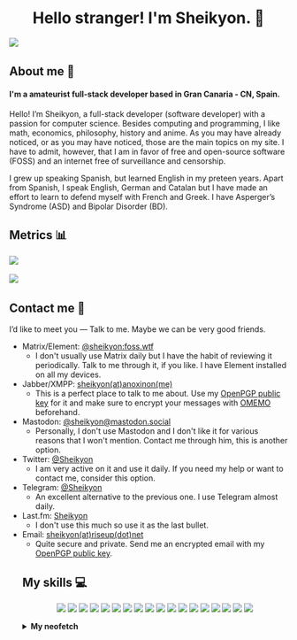 <div align="center">

# Hello stranger! I'm Sheikyon. 👋

</div>

[![](https://svg-banners.vercel.app/api?type=luminance&text1=Sheikyon&width=1000&height=200)](https://github.com/Akshay090/svg-banners)

## About me 📄

#### I'm a amateurist full-stack developer based in Gran Canaria - CN, Spain.

Hello! I’m Sheikyon, a full-stack developer (software developer) with a passion for computer science. Besides computing and programming, I like math, economics, philosophy, history and anime. As you may have already noticed, or as you may have noticed, those are the main topics on my site. I have to admit, however, that I am in favor of free and open-source software (FOSS) and an internet free of surveillance and censorship.

I grew up speaking Spanish, but learned English in my preteen years. Apart from Spanish, I speak English, German and Catalan but I have made an effort to learn to defend myself with French and Greek. I have Asperger’s Syndrome (ASD) and Bipolar Disorder (BD).

## Metrics 📊

<img src="https://github-readme-stats-git-masterrstaa-rickstaa.vercel.app/api?username=Kurumi30&&show_icons=true&theme=prussian">

<!-- GitHub Profile Views Counter -->
![](https://komarev.com/ghpvc/?username=sheikyon)

## Contact me 📮

I’d like to meet you ― Talk to me. Maybe we can be very good friends.

<ul>
<li>Matrix/Element: <a href="https://app.element.io/#/user/@sheikyon:foss.wtf">@sheikyon:foss.wtf</a>
<ul>
<li>I don't usually use Matrix daily but I have the habit of reviewing it periodically. Talk to me through it, if you like. I have Element installed on all my devices.</li>
</ul>

</li>
<li>Jabber/XMPP: <a href="mailto:sheikyon@anoxinon.me">sheikyon(at)anoxinon(me)</a>
<ul>
<li>This is a perfect place to talk to me about. Use my <a href="https://sheikyon.nl/pgp/xmpp-key.txt" target="_blank">OpenPGP public key</a> for it and make sure to encrypt your messages with <a href="https://en.wikipedia.org/wiki/OMEMO" target="_blank">OMEMO</a> beforehand.</li>
</ul>
</li>
  
<li>Mastodon: <a href="https://mastodon.social/@sheikyon">@sheikyon@mastodon.social</a>
<ul>
<li>Personally, I don't use Mastodon and I don't like it for various reasons that I won't mention. Contact me through him, this is another option.</li>
</ul>
 
</li>
<li>Twitter: <a href="https://twitter.com/Sheikyon">@Sheikyon</a>
<ul>
<li>I am very active on it and use it daily. If you need my help or want to contact me, consider this option.</li>
</ul>
 
</li>
<li>Telegram: <a href="https://t.me/Sheikyon">@Sheikyon</a>
<ul>
<li>An excellent alternative to the previous one. I use Telegram almost daily.</li>
</ul>
</li>
  
<li>Last.fm: <a href="https://last.fm/User/Sheikyon">Sheikyon</a>
<ul>
<li>I don't use this much so use it as the last bullet.</li>
</ul>
</li>
  
<li>Email: <a href="mailto:sheikyon@riseup.net">sheikyon(at)riseup(dot)net</a>
<ul>
<li>Quite secure and private. Send me an encrypted email with my <a href="https://sheikyon.nl/pgp/riseup-key.txt" target="_blank">OpenPGP public key</a>.</li>
</ul>
 
## My skills 💻

<p align="center">
  <img src='https://img.shields.io/badge/Fortran-%23734F96.svg?style=for-the-badge&logo=fortran&logoColor=white' height='24px'/>
  <img src='https://img.shields.io/badge/ruby-%23CC342D.svg?style=for-the-badge&logo=ruby&logoColor=white' height='24px'/>
  <img src='https://img.shields.io/badge/python-3670A0?style=for-the-badge&logo=python&logoColor=ffdd54' height='24px'/>
  <img src='https://img.shields.io/badge/r-%23276DC3.svg?style=for-the-badge&logo=r&logoColor=white' height='24px'/>
  <img src='https://img.shields.io/badge/css3-%231572B6.svg?style=for-the-badge&logo=css3&logoColor=white' height='24px'/>
  <img src='https://img.shields.io/badge/SASS-hotpink.svg?style=for-the-badge&logo=SASS&logoColor=white' height='24px'/>
  <img src='https://img.shields.io/badge/javascript-%23323330.svg?style=for-the-badge&logo=javascript&logoColor=%23F7DF1E' height='24px'/>
  <img src='https://img.shields.io/badge/typescript-%23007ACC.svg?style=for-the-badge&logo=typescript&logoColor=white' height='24px'/>
  <img src='https://img.shields.io/badge/node.js-6DA55F?style=for-the-badge&logo=node.js&logoColor=white' height='24px'/>
  <img src='https://img.shields.io/badge/MongoDB-%234ea94b.svg?style=for-the-badge&logo=mongodb&logoColor=white' height='24px'/>
  <img src='https://img.shields.io/badge/sqlite-%2307405e.svg?style=for-the-badge&logo=sqlite&logoColor=white' height='24px'/>
  <img src='https://img.shields.io/badge/c++-%2300599C.svg?style=for-the-badge&logo=c%2B%2B&logoColor=white' height='24px'/>
  <img src='https://img.shields.io/badge/php-%23777BB4.svg?style=for-the-badge&logo=php&logoColor=white' height='24px'>
  <img src='https://img.shields.io/badge/Manjaro-35BF5C?style=for-the-badge&logo=Manjaro&logoColor=white' height='24px'>
  <img src='https://img.shields.io/badge/Emacs-%237F5AB6.svg?&style=for-the-badge&logo=gnu-emacs&logoColor=white' height='24px'>
  <img src='https://img.shields.io/badge/shell_script-%23121011.svg?style=for-the-badge&logo=gnu-bash&logoColor=white' height='24px'>
  <img src='https://img.shields.io/badge/Gimp-657D8B?style=for-the-badge&logo=gimp&logoColor=FFFFFF' height='24px'>
  <img src='https://img.shields.io/badge/html5-%23E34F26.svg?style=for-the-badge&logo=html5&logoColor=white' height='24px'>
</p>

<details>
<summary><b>My neofetch</b></summary>

![My neofetch](my-neofetch.png)

Nobody asked me, but here you can see my neofetch.
</details>
